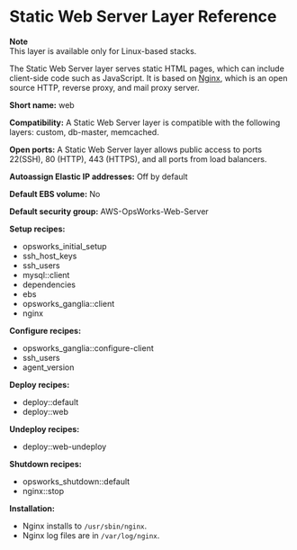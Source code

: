 # Static Web Server Layer Reference<a name="layers-server-static"></a>

**Note**  
This layer is available only for Linux\-based stacks\.

The Static Web Server layer serves static HTML pages, which can include client\-side code such as JavaScript\. It is based on [Nginx](http://nginx.org/en/), which is an open source HTTP, reverse proxy, and mail proxy server\.

**Short name:** web

**Compatibility:** A Static Web Server layer is compatible with the following layers: custom, db\-master, memcached\.

**Open ports:** A Static Web Server layer allows public access to ports 22\(SSH\), 80 \(HTTP\), 443 \(HTTPS\), and all ports from load balancers\.

**Autoassign Elastic IP addresses:** Off by default

**Default EBS volume:** No

**Default security group:** AWS\-OpsWorks\-Web\-Server

**Setup recipes:**
+ opsworks\_initial\_setup
+ ssh\_host\_keys
+ ssh\_users
+ mysql::client
+ dependencies
+ ebs
+ opsworks\_ganglia::client
+ nginx 

**Configure recipes:**
+ opsworks\_ganglia::configure\-client
+ ssh\_users
+ agent\_version 

**Deploy recipes:**
+ deploy::default
+ deploy::web 

**Undeploy recipes:**
+ deploy::web\-undeploy

**Shutdown recipes:**
+ opsworks\_shutdown::default
+ nginx::stop

**Installation:**
+ Nginx installs to `/usr/sbin/nginx`\.
+ Nginx log files are in `/var/log/nginx`\.